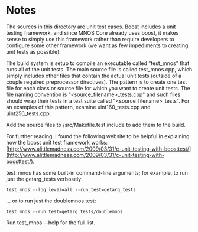 # Notes
The sources in this directory are unit test cases.  Boost includes a
unit testing framework, and since MNOS Core already uses boost, it makes
sense to simply use this framework rather than require developers to
configure some other framework (we want as few impediments to creating
unit tests as possible).

The build system is setup to compile an executable called "test_mnos"
that runs all of the unit tests.  The main source file is called
test_mnos.cpp, which simply includes other files that contain the
actual unit tests (outside of a couple required preprocessor
directives).  The pattern is to create one test file for each class or
source file for which you want to create unit tests.  The file naming
convention is "<source_filename>_tests.cpp" and such files should wrap
their tests in a test suite called "<source_filename>_tests".  For an
examples of this pattern, examine uint160_tests.cpp and
uint256_tests.cpp.

Add the source files to /src/Makefile.test.include to add them to the build.

For further reading, I found the following website to be helpful in
explaining how the boost unit test framework works:
[http://www.alittlemadness.com/2009/03/31/c-unit-testing-with-boosttest/](http://www.alittlemadness.com/2009/03/31/c-unit-testing-with-boosttest/).

test_mnos has some built-in command-line arguments; for
example, to run just the getarg_tests verbosely:

    test_mnos --log_level=all --run_test=getarg_tests

... or to run just the doublemnos test:

    test_mnos --run_test=getarg_tests/doublemnos

Run  test_mnos --help   for the full list.

